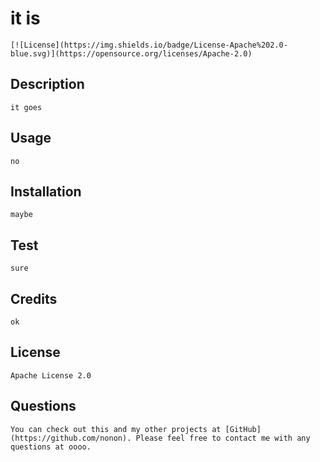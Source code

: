 
  # it is
    [![License](https://img.shields.io/badge/License-Apache%202.0-blue.svg)](https://opensource.org/licenses/Apache-2.0)

  ## Description
    it goes

  ## Usage
    no

  ## Installation
    maybe

  ## Test
    sure

  ## Credits
    ok

  ## License 
    Apache License 2.0

  ## Questions
    You can check out this and my other projects at [GitHub](https://github.com/nonon). Please feel free to contact me with any questions at oooo.
    